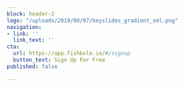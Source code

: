 ```yaml
---
block: header-2
logo: "/uploads/2019/08/07/heyslides_gradient_sml.png"
navigation:
- link: ''
  link_text: ''
cta:
  url: https://app.fishbole.io/#/signup
  button_text: Sign Up For Free
published: false

---
```

